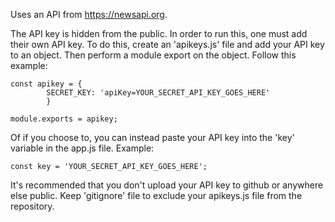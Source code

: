 Uses an API from https://newsapi.org.

The API key is hidden from the public.  In order to run this, one must add their own API key.  To do this, create an 'apikeys.js' file and add your API key to an object.  Then perform a module export on the object.  Follow this example: 

	const apikey = {
			SECRET_KEY: 'apiKey=YOUR_SECRET_API_KEY_GOES_HERE'
			}

	module.exports = apikey;


Of if you choose to, you can instead paste your API key into the 'key' variable in the app.js file.  Example:

	const key = 'YOUR_SECRET_API_KEY_GOES_HERE';


It's recommended that you don't upload your API key to github or anywhere else public.  Keep 'gitignore' file to exclude your apikeys.js file from the repository.